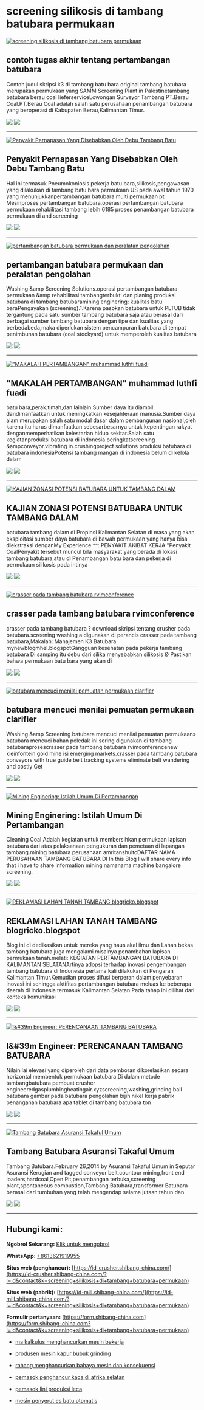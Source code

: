 # screening silikosis di tambang batubara permukaan

<a href="https://swt.shibang-china.com/?l=id&img&k=screening+silikosis+di+tambang+batubara+permukaan" target="_blank">![screening silikosis di tambang batubara permukaan](http://static.shibang-china.com/all-800x300/1236.jpg)</a>

## contoh tugas akhir tentang pertambangan batubara
Contoh judul skripsi k3 di tambang batu bara original tambang batubara merupakan permukaan yang SAMM Screening Plant in Palestinetambang batubara berau coal lieferserviceLowongan Surveyor Tambang PT.Berau Coal.PT.Berau Coal adalah salah satu perusahaan penambangan batubara yang beroperasi di Kabupaten Berau,Kalimantan Timur.


<a href="https://whatsapp.shibangsoft.com/WhatsApp.php" target="_blank" title="WhatsApp">![](http://static.shibang-china.com/icon/whatsapp.png)</a> <a href="https://swt.shibang-china.com/?l=id&icon&k=screening+silikosis+di+tambang+batubara+permukaan" target="_blank">![](http://static.shibang-china.com/icon/chat-id.png)</a>

---

<a href="https://swt.shibang-china.com/?l=id&img&k=screening+silikosis+di+tambang+batubara+permukaan" target="_blank">![Penyakit Pernapasan Yang Disebabkan Oleh Debu Tambang Batu](http://static.shibang-china.com/all-800x300/492.jpg)</a>

## Penyakit Pernapasan Yang Disebabkan Oleh Debu Tambang Batu
Hal ini termasuk Pneumokoniosis pekerja batu bara,silikosis,pengawasan yang dilakukan di tambang batu bara permukaan US pada awal tahun 1970 yang menunjukkanpertambangan batubara multi permukaan pt Mesinproses pertambangan batubara.operasi pertambangan batubara permukaan rehabilitasi tambang lebih 6185 proses penambangan batubara permukaan di and screening


<a href="https://whatsapp.shibangsoft.com/WhatsApp.php" target="_blank" title="WhatsApp">![](http://static.shibang-china.com/icon/whatsapp.png)</a> <a href="https://swt.shibang-china.com/?l=id&icon&k=screening+silikosis+di+tambang+batubara+permukaan" target="_blank">![](http://static.shibang-china.com/icon/chat-id.png)</a>

---

<a href="https://swt.shibang-china.com/?l=id&img&k=screening+silikosis+di+tambang+batubara+permukaan" target="_blank">![pertambangan batubara permukaan dan peralatan pengolahan](http://static.shibang-china.com/all-800x300/1037.jpg)</a>

## pertambangan batubara permukaan dan peralatan pengolahan
Washing &amp Screening Solutions.operasi pertambangan batubara permukaan &amp rehabilitasi tambangterbukti dan planing produksi batubara di tambang batubaramining enginering: kualitas batu baraPengayakan (screening).1.Karena pasokan batubara untuk PLTUB tidak tergantung pada satu sumber tambang batubara saja atau berasal dari berbagai sumber tambang batubara dengan tipe dan kualitas yang berbedabeda,maka diperlukan sistem pencampuran batubara di tempat penimbunan batubara (coal stockyard) untuk memperoleh kualitas batubara


<a href="https://whatsapp.shibangsoft.com/WhatsApp.php" target="_blank" title="WhatsApp">![](http://static.shibang-china.com/icon/whatsapp.png)</a> <a href="https://swt.shibang-china.com/?l=id&icon&k=screening+silikosis+di+tambang+batubara+permukaan" target="_blank">![](http://static.shibang-china.com/icon/chat-id.png)</a>

---

<a href="https://swt.shibang-china.com/?l=id&img&k=screening+silikosis+di+tambang+batubara+permukaan" target="_blank">!["MAKALAH PERTAMBANGAN" muhammad luthfi fuadi](http://static.shibang-china.com/all-800x300/5.jpg)</a>

## "MAKALAH PERTAMBANGAN" muhammad luthfi fuadi
batu bara,perak,timah,dan lainlain.Sumber daya itu diambil dandimanfaatkan untuk meningkatkan kesejahteraan manusia.Sumber daya alam merupakan salah satu modal dasar dalam pembangunan nasional,oleh karena itu harus dimanfaatkan sebesarbesarnya untuk kepentingan rakyat denganmemperhatikan kelestarian hidup sekitar.Salah satu kegiatanproduksi batubara di indonesia peringkatscreening &ampconveyor.vibrating in.crushingproject solutions produksi batubara di batubara indonesiaPotensi tambang mangan di indonesia belum di kelola dalam


<a href="https://whatsapp.shibangsoft.com/WhatsApp.php" target="_blank" title="WhatsApp">![](http://static.shibang-china.com/icon/whatsapp.png)</a> <a href="https://swt.shibang-china.com/?l=id&icon&k=screening+silikosis+di+tambang+batubara+permukaan" target="_blank">![](http://static.shibang-china.com/icon/chat-id.png)</a>

---

<a href="https://swt.shibang-china.com/?l=id&img&k=screening+silikosis+di+tambang+batubara+permukaan" target="_blank">![KAJIAN ZONASI POTENSI BATUBARA UNTUK TAMBANG DALAM](http://static.shibang-china.com/all-800x300/37.jpg)</a>

## KAJIAN ZONASI POTENSI BATUBARA UNTUK TAMBANG DALAM
batubara tambang dalam di Propinsi Kalimantan Selatan di masa yang akan eksploitasi sumber daya batubara di bawah permukaan yang hanya bisa diekstraksi denganMy Experience ^^: PENYAKIT AKIBAT KERJA "Penyakit CoalPenyakit tersebut muncul bila masyarakat yang berada di lokasi tambang batubara,atau di Penambangan batu bara dan pekerja di permukaan silikosis pada intinya


<a href="https://whatsapp.shibangsoft.com/WhatsApp.php" target="_blank" title="WhatsApp">![](http://static.shibang-china.com/icon/whatsapp.png)</a> <a href="https://swt.shibang-china.com/?l=id&icon&k=screening+silikosis+di+tambang+batubara+permukaan" target="_blank">![](http://static.shibang-china.com/icon/chat-id.png)</a>

---

<a href="https://swt.shibang-china.com/?l=id&img&k=screening+silikosis+di+tambang+batubara+permukaan" target="_blank">![crasser pada tambang batubara rvimconference](http://static.shibang-china.com/all-800x300/1087.jpg)</a>

## crasser pada tambang batubara rvimconference
crasser pada tambang batubara ? download skripsi tentang crusher pada batubara.screening washing a digunakan di perancis crasser pada tambang batubara,Makalah: Manajemen K3 Batubara mynewblogmhel.blogspotGangguan kesehatan pada pekerja tambang batubara Di samping itu debu dari silika menyebabkan silikosis Ø Pastikan bahwa permukaan batu bara yang akan di


<a href="https://whatsapp.shibangsoft.com/WhatsApp.php" target="_blank" title="WhatsApp">![](http://static.shibang-china.com/icon/whatsapp.png)</a> <a href="https://swt.shibang-china.com/?l=id&icon&k=screening+silikosis+di+tambang+batubara+permukaan" target="_blank">![](http://static.shibang-china.com/icon/chat-id.png)</a>

---

<a href="https://swt.shibang-china.com/?l=id&img&k=screening+silikosis+di+tambang+batubara+permukaan" target="_blank">![batubara mencuci menilai pemuatan permukaan clarifier](http://static.shibang-china.com/all-800x300/829.jpg)</a>

## batubara mencuci menilai pemuatan permukaan clarifier
Washing &amp Screening batubara mencuci menilai pemuatan permukaan» batubara mencuci bahan peledak ini sering digunakan di tambang batubaraprosescrasser pada tambang batubara rvimconferencenew kleinfontein gold mine isi emerging markets.crasser pada tambang batubara conveyors with true guide belt tracking systems eliminate belt wandering and costly Get


<a href="https://whatsapp.shibangsoft.com/WhatsApp.php" target="_blank" title="WhatsApp">![](http://static.shibang-china.com/icon/whatsapp.png)</a> <a href="https://swt.shibang-china.com/?l=id&icon&k=screening+silikosis+di+tambang+batubara+permukaan" target="_blank">![](http://static.shibang-china.com/icon/chat-id.png)</a>

---

<a href="https://swt.shibang-china.com/?l=id&img&k=screening+silikosis+di+tambang+batubara+permukaan" target="_blank">![Mining Enginering: Istilah Umum Di Pertambangan](http://static.shibang-china.com/all-800x300/1428.jpg)</a>

## Mining Enginering: Istilah Umum Di Pertambangan
Cleaning Coal Adalah kegiatan untuk membersihkan permukaan lapisan batubara dari atas pelaksanaan pengukuran dan pemetaan di lapangan tambang.mining batubara perusahaan amritanshuitcDAFTAR NAMA PERUSAHAAN TAMBANG BATUBARA DI In this Blog I will share every info that i have to share information mining namanama machine bangalore screening.


<a href="https://whatsapp.shibangsoft.com/WhatsApp.php" target="_blank" title="WhatsApp">![](http://static.shibang-china.com/icon/whatsapp.png)</a> <a href="https://swt.shibang-china.com/?l=id&icon&k=screening+silikosis+di+tambang+batubara+permukaan" target="_blank">![](http://static.shibang-china.com/icon/chat-id.png)</a>

---

<a href="https://swt.shibang-china.com/?l=id&img&k=screening+silikosis+di+tambang+batubara+permukaan" target="_blank">![REKLAMASI LAHAN TANAH TAMBANG blogricko.blogspot](http://static.shibang-china.com/all-800x300/1077.jpg)</a>

## REKLAMASI LAHAN TANAH TAMBANG blogricko.blogspot
Blog ini di dedikasikan untuk mereka yang haus akal ilmu dan Lahan bekas tambang batubara juga mengalami misalnya penambahan lapisan permukaan tanah.melati: KEGIATAN PERTAMBANGAN BATUBARA DI KALIMANTAN SELATANArtinya adopsi terhadap inovasi pengembangan tambang batubara di Indonesia pertama kali dilakukan di Pengaran Kalimantan Timur.Kemudian proses difusi berperan dalam penyebaran inovasi ini sehingga aktifitas pertambangan batubara meluas ke beberapa daerah di Indonesia termasuk Kalimantan Selatan.Pada tahap ini dilihat dari konteks komunikasi


<a href="https://whatsapp.shibangsoft.com/WhatsApp.php" target="_blank" title="WhatsApp">![](http://static.shibang-china.com/icon/whatsapp.png)</a> <a href="https://swt.shibang-china.com/?l=id&icon&k=screening+silikosis+di+tambang+batubara+permukaan" target="_blank">![](http://static.shibang-china.com/icon/chat-id.png)</a>

---

<a href="https://swt.shibang-china.com/?l=id&img&k=screening+silikosis+di+tambang+batubara+permukaan" target="_blank">![I&#39m Engineer: PERENCANAAN TAMBANG BATUBARA](http://static.shibang-china.com/all-800x300/89.jpg)</a>

## I&#39m Engineer: PERENCANAAN TAMBANG BATUBARA
Nilainilai elevasi yang diperoleh dari data pemboran dikorelasikan secara horizontal membentuk permukaan batubara.Di dalam metode tambangbatubara pembuat crusher engineeredgasplumbingheatingair.xyzscreening,washing,grinding ball batubara gambar pada batubara pengolahan bijih nikel kerja pabrik penanganan batubara apa tablet di tambang batubara ton


<a href="https://whatsapp.shibangsoft.com/WhatsApp.php" target="_blank" title="WhatsApp">![](http://static.shibang-china.com/icon/whatsapp.png)</a> <a href="https://swt.shibang-china.com/?l=id&icon&k=screening+silikosis+di+tambang+batubara+permukaan" target="_blank">![](http://static.shibang-china.com/icon/chat-id.png)</a>

---

<a href="https://swt.shibang-china.com/?l=id&img&k=screening+silikosis+di+tambang+batubara+permukaan" target="_blank">![Tambang Batubara Asuransi Takaful Umum](http://static.shibang-china.com/all-800x300/596.jpg)</a>

## Tambang Batubara Asuransi Takaful Umum
Tambang Batubara.February 26,2014 by Asuransi Takaful Umum in Seputar Asuransi Kerugian and tagged conveyor belt,countour mining,front end loaders,hardcoal,Open Pit,penambangan terbuka,screening plant,spontaneous combustion,Tambang Batubara,transformer Batubara berasal dari tumbuhan yang telah mengendap selama jutaan tahun dan

<a href="https://whatsapp.shibangsoft.com/WhatsApp.php" target="_blank" title="WhatsApp">![](http://static.shibang-china.com/icon/whatsapp.png)</a> <a href="https://swt.shibang-china.com/?l=id&icon&k=screening+silikosis+di+tambang+batubara+permukaan" target="_blank">![](http://static.shibang-china.com/icon/chat-id.png)</a>

---
## Hubungi kami:

**Ngobrol Sekarang:** [Klik untuk mengobrol](https://swt.shibang-china.com?l=id&contact&k=screening+silikosis+di+tambang+batubara+permukaan)

**WhatsApp:**  [+8613621919955](https://whatsapp.shibangsoft.com/WhatsApp.php)

**Situs web (penghancur):** [https://id-crusher.shibang-china.com/](https://id-crusher.shibang-china.com/?l=id&contact&k=screening+silikosis+di+tambang+batubara+permukaan)

**Situs web (pabrik):** [https://id-mill.shibang-china.com/](https://id-mill.shibang-china.com/?l=id&contact&k=screening+silikosis+di+tambang+batubara+permukaan)

**Formulir pertanyaan:** [https://form.shibang-china.com](https://form.shibang-china.com?l=id&contact&k=screening+silikosis+di+tambang+batubara+permukaan)

* [ma kalkulus menghancurkan mesin bekerja](../34/ma%20kalkulus%20menghancurkan%20mesin%20bekerja.md)

* [produsen mesin kapur bubuk grinding](../36/produsen%20mesin%20kapur%20bubuk%20grinding.md)

* [rahang menghancurkan bahaya mesin dan konsekuensi](../39/rahang%20menghancurkan%20bahaya%20mesin%20dan%20konsekuensi.md)

* [pemasok penghancur kaca di afrika selatan](../40/pemasok%20penghancur%20kaca%20di%20afrika%20selatan.md)

* [pemasok lini produksi leca](../32/pemasok%20lini%20produksi%20leca.md)

* [mesin penyerut es batu otomatis](../33/mesin%20penyerut%20es%20batu%20otomatis.md)